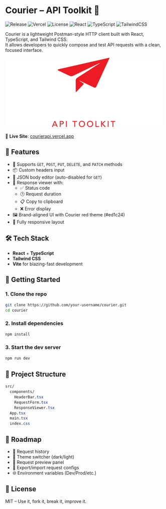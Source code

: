 # Courier – API Toolkit 🔺
![Release](https://img.shields.io/github/v/release/dominic-wood/courier?label=version&color=ed1c24)
![Vercel](https://img.shields.io/badge/deployed-Vercel-black?logo=vercel)
![License](https://img.shields.io/github/license/dominic-wood/courier?color=gray)
![React](https://img.shields.io/badge/built%20with-React-61DAFB?logo=react&logoColor=black)
![TypeScript](https://img.shields.io/badge/language-TypeScript-3178C6?logo=typescript&logoColor=white)
![TailwindCSS](https://img.shields.io/badge/styled%20with-TailwindCSS-38B2AC?logo=tailwindcss&logoColor=white)

Courier is a lightweight Postman-style HTTP client built with React, TypeScript, and Tailwind CSS.  
It allows developers to quickly compose and test API requests with a clean, focused interface.

![Courier Logo](./public/courier-logo-large.png)

🔗 **Live Site**: [courierapi.vercel.app](https://courierapi.vercel.app)

## 🚀 Features

- 🔗 Supports `GET`, `POST`, `PUT`, `DELETE`, and `PATCH` methods
- 📦 Custom headers input
- 📝 JSON body editor (auto-disabled for `GET`)
- 🎯 Response viewer with:
  - ✅ Status code
  - 🕒 Request duration
  - 📋 Copy to clipboard
  - ❌ Error display
- 🖼️ Brand-aligned UI with Courier red theme (#ed1c24)
- 📱 Fully responsive layout

## 🛠️ Tech Stack

- **React** + **TypeScript**
- **Tailwind CSS**
- **Vite** for blazing-fast development

## 🧪 Getting Started

### 1. Clone the repo

```bash
git clone https://github.com/your-username/courier.git
cd courier
```
### 2. Install dependencies
```bash
npm install
```

### 3. Start the dev server
```bash
npm run dev
```

## 🧼  Project Structure
```css
src/
  components/
    HeaderBar.tsx
    RequestForm.tsx
    ResponseViewer.tsx
  App.tsx
  main.tsx
  index.css
```

## 🧭 Roadmap
- 🧠 Request history
- 🎨 Theme switcher (dark/light)
- 🧾 Request preview panel
- 💾 Export/import request configs
- 🌐 Environment variables (Dev/Prod/etc.)

## 📃 License
MIT – Use it, fork it, break it, improve it.